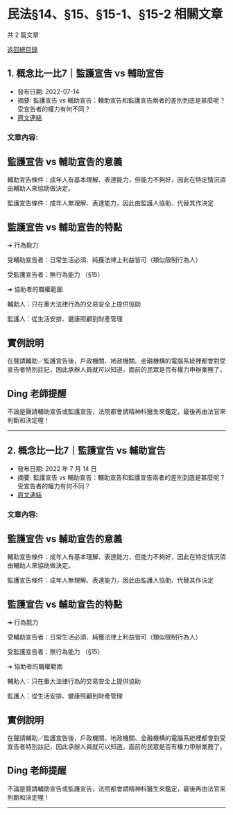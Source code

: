 # 民法§14、§15、§15-1、§15-2 相關文章

共 2 篇文章

[返回總目錄](00_總目錄.md)

## 1. 概念比一比7｜監護宣告 vs 輔助宣告

- 發布日期: 2022-07-14
- 摘要: 監護宣告 vs 輔助宣告：輔助宣告和監護宣告兩者的差別到底是甚麼呢？受宣告者的權力有何不同？
- [原文連結](https://www.jasper-realestate.com/%e7%9b%a3%e8%ad%b7%e5%ae%a3%e5%91%8a-vs-%e8%bc%94%e5%8a%a9%e5%ae%a3%e5%91%8a/)

### 文章內容:

## 監護宣告 vs 輔助宣告的意義

輔助宣告條件：成年人有基本理解、表達能力，但能力不夠好，因此在特定情況須由輔助人來協助做決定。

監護宣告條件：成年人無理解、表達能力，因此由監護人協助、代替其作決定

## 監護宣告 vs 輔助宣告的特點

➔ 行為能力

受輔助宣告者：日常生活必須、純獲法律上利益皆可（類似限制行為人）

受監護宣告者：無行為能力 （§15）

➔ 協助者的職權範圍

輔助人：只在重大法律行為的交易安全上提供協助

監護人：從生活安排、健康照顧到財產管理

## 實例說明

在聲請輔助／監護宣告後，戶政機關、地政機關、金融機構的電腦系統裡都會對受宣告者特別註記，因此承辦人員就可以知道，面前的民眾是否有權力申辦業務了。

## Ding 老師提醒

不論是聲請輔助宣告或監護宣告，法院都會請精神科醫生來鑑定，最後再由法官來判斷和決定喔！

---

## 2. 概念比一比7｜監護宣告 vs 輔助宣告

- 發布日期: 2022 年 7 月 14 日
- 摘要: 監護宣告 vs 輔助宣告：輔助宣告和監護宣告兩者的差別到底是甚麼呢？受宣告者的權力有何不同？
- [原文連結](https://www.jasper-realestate.com/%e7%9b%a3%e8%ad%b7%e5%ae%a3%e5%91%8a-vs-%e8%bc%94%e5%8a%a9%e5%ae%a3%e5%91%8a/)

### 文章內容:

## 監護宣告 vs 輔助宣告的意義

輔助宣告條件：成年人有基本理解、表達能力，但能力不夠好，因此在特定情況須由輔助人來協助做決定。

監護宣告條件：成年人無理解、表達能力，因此由監護人協助、代替其作決定

## 監護宣告 vs 輔助宣告的特點

➔ 行為能力

受輔助宣告者：日常生活必須、純獲法律上利益皆可（類似限制行為人）

受監護宣告者：無行為能力 （§15）

➔ 協助者的職權範圍

輔助人：只在重大法律行為的交易安全上提供協助

監護人：從生活安排、健康照顧到財產管理

## 實例說明

在聲請輔助／監護宣告後，戶政機關、地政機關、金融機構的電腦系統裡都會對受宣告者特別註記，因此承辦人員就可以知道，面前的民眾是否有權力申辦業務了。

## Ding 老師提醒

不論是聲請輔助宣告或監護宣告，法院都會請精神科醫生來鑑定，最後再由法官來判斷和決定喔！

---

